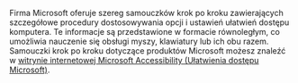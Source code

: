 Firma Microsoft oferuje szereg samouczków krok po kroku zawierających szczegółowe procedury dostosowywania opcji i ustawień ułatwień dostępu komputera. Te informacje są przedstawione w formacie równoległym, co umożliwia nauczenie się obsługi myszy, klawiatury lub ich obu razem. Samouczki krok po kroku dotyczące produktów Microsoft możesz znaleźć w [witrynie internetowej Microsoft Accessibility (Ułatwienia dostępu Microsoft)](http://go.microsoft.com/fwlink/?LinkId=8431).

<!--HONumber=May16_HO1-->


